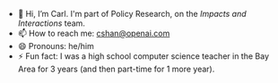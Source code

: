 - 👋 Hi, I’m Carl. I'm part of Policy Research, on the _Impacts and Interactions_ team.
- 📫 How to reach me: cshan@openai.com
- 😄 Pronouns: he/him
- ⚡ Fun fact: I was a high school computer science teacher in the Bay Area for 3 years (and then part-time for 1 more year).

<!---
cshan-oai/cshan-oai is a ✨ special ✨ repository because its `README.md` (this file) appears on your GitHub profile.
You can click the Preview link to take a look at your changes.
--->
